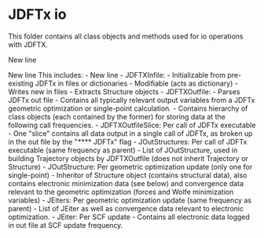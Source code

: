 # JDFTx io

This folder contains all class objects and methods used for io operations with JDFTX.

New line




New line
This includes:
    - New line
    - JDFTXInfile:
        - Initializable from pre-existing JDFTx in files or dictionaries
        - Modifiable (acts as dictionary)
        - Writes new in files
        - Extracts Structure objects
    - JDFTXOutfile:
        - Parses JDFTx out file
        - Contains all typically relevant output variables from a JDFTx geometric
            optimization or single-point calculation.
        - Contains hierarchy of class objects (each contained by the former) for
            storing data at the following call frequencies.
            - JDFTXOutfileSlice: Per call of JDFTx executable
                - One "slice" contains all data output in a single call of JDFTx,
                    as broken up in the out file by the "**** JDFTx" flag
            - JOutStructures: Per call of JDFTx executable (same frequency as parent)
                - List of JOutStructure, used in building Trajectory objects by
                    JDFTXOutfile (does not inherit Trajectory or Structure)
            - JOutStructure: Per geometric optimization update (only one for single-point)
                - Inheritor of Structure object (contains structural data), also
                    contains electronic minimization data (see below) and convergence
                    data relevant to the geometric optimization (forces and Wolfe
                    minimization variables)
            - JEiters: Per geometric optimization update (same frequency as parent)
                - List of JEiter as well as convergence data relevant to electronic
                    optimization.
            - JEiter: Per SCF update
                - Contains all electronic data logged in out file at SCF update
                    frequency.
